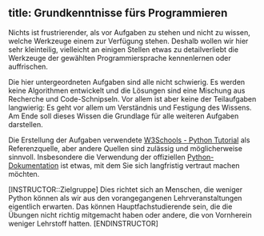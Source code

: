title: Grundkenntnisse fürs Programmieren
---
Nichts ist frustrierender, als vor Aufgaben zu stehen und nicht zu wissen, welche Werkzeuge einem zur Verfügung stehen.
Deshalb wollen wir hier sehr kleinteilig, vielleicht an einigen Stellen etwas zu detailverliebt die Werkzeuge der gewählten Programmiersprache kennenlernen oder auffrischen. 

Die hier untergeordneten Aufgaben sind alle nicht schwierig. Es werden keine Algorithmen entwickelt und die Lösungen sind eine Mischung aus Recherche und Code-Schnipseln. Vor allem ist aber keine der Teilaufgaben langwierig: Es geht vor allem um Verständnis und Festigung des Wissens. Am Ende soll dieses Wissen die Grundlage für alle weiteren Aufgaben darstellen.

Die Erstellung der Aufgaben verwendete [W3Schools - Python Tutorial](https://www.w3schools.com/python/default.asp) als Referenzquelle, aber andere Quellen sind zulässig und möglicherweise sinnvoll.
Insbesondere die Verwendung der offiziellen [Python-Dokumentation](https://docs.python.org/3/) ist etwas, mit dem Sie sich langfristig vertraut machen möchten.

[INSTRUCTOR::Zielgruppe]
Dies richtet sich an Menschen, die weniger Python können als wir aus den vorangegangenen Lehrveranstaltungen
eigentlich erwarten.
Das können Hauptfachstudierende sein, die die Übungen nicht richtig mitgemacht haben
oder andere, die von Vornherein weniger Lehrstoff hatten.
[ENDINSTRUCTOR]
